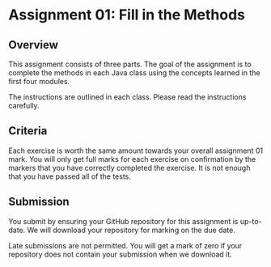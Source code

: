 # Assignment 01: Fill in the Methods

## Overview
This assignment consists of three parts. The goal of the assignment is to complete the methods in each Java class using the concepts learned in the first four modules.

The instructions are outlined in each class. Please read the instructions carefully.

## Criteria
Each exercise is worth the same amount towards your overall assignment 01 mark. You will only get full marks for each exercise on confirmation by the markers that you have correctly completed the exercise. It is not enough that you have passed all of the tests.

## Submission
You submit by ensuring your GitHub repository for this assignment is up-to-date. We will download your repository for marking on the due date.

Late submissions are not permitted. You will get a mark of zero if your repository does not contain your submission when we download it.
